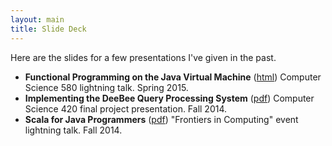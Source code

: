 ```yaml
---
layout: main
title: Slide Deck
---
```


Here are the slides for a few presentations I've given in the past.

+ __Functional Programming on the Java Virtual Machine__ ([html](FuncProgJVM)) 
    Computer Science 580 lightning talk. Spring 2015.
+ __Implementing the DeeBee Query Processing System__ ([pdf](cs420-deebee.pdf)) 
    Computer Science 420 final project presentation. Fall 2014.
+ __Scala for Java Programmers__ ([pdf](scala-for-java-programmers.pdf))
    "Frontiers in Computing" event lightning talk. Fall 2014.

